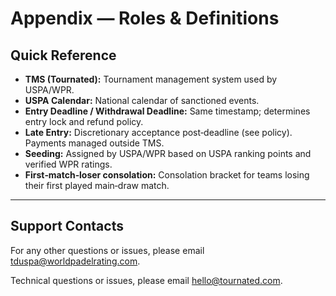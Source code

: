 # Appendix — Roles & Definitions

## Quick Reference

* **TMS (Tournated):** Tournament management system used by USPA/WPR.
* **USPA Calendar:** National calendar of sanctioned events.
* **Entry Deadline / Withdrawal Deadline:** Same timestamp; determines entry lock and refund policy.
* **Late Entry:** Discretionary acceptance post‑deadline (see policy). Payments managed outside TMS.
* **Seeding:** Assigned by USPA/WPR based on USPA ranking points and verified WPR ratings.
* **First‑match‑loser consolation:** Consolation bracket for teams losing their first played main‑draw match.

---

## Support Contacts

For any other questions or issues, please email [tduspa@worldpadelrating.com](mailto:tduspa@worldpadelrating.com).

Technical questions or issues, please email [hello@tournated.com](mailto:hello@tournated.com).
